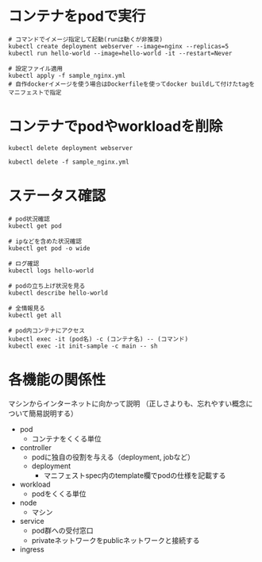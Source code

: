 # コンテナをpodで実行
```
# コマンドでイメージ指定して起動(runは動くが非推奨)
kubectl create deployment webserver --image=nginx --replicas=5
kubectl run hello-world --image=hello-world -it --restart=Never

# 設定ファイル適用
kubectl apply -f sample_nginx.yml
# 自作dockerイメージを使う場合はDockerfileを使ってdocker buildして付けたtagをマニフェストで指定
```

# コンテナでpodやworkloadを削除
```
kubectl delete deployment webserver

kubectl delete -f sample_nginx.yml
```

# ステータス確認
```
# pod状況確認
kubectl get pod

# ipなどを含めた状況確認
kubectl get pod -o wide

# ログ確認
kubectl logs hello-world

# podの立ち上げ状況を見る
kubectl describe hello-world

# 全情報見る
kubectl get all

# pod内コンテナにアクセス
kubectl exec -it (pod名) -c (コンテナ名) -- (コマンド)
kubectl exec -it init-sample -c main -- sh
```

# 各機能の関係性
マシンからインターネットに向かって説明
（正しさよりも、忘れやすい概念について簡易説明する）

- pod
  - コンテナをくくる単位
- controller
  - podに独自の役割を与える（deployment, jobなど）
  - deployment
    - マニフェストspec内のtemplate欄でpodの仕様を記載する
- workload
  - podをくくる単位
- node
  - マシン
- service
  - pod群への受付窓口
  - privateネットワークをpublicネットワークと接続する
- ingress
